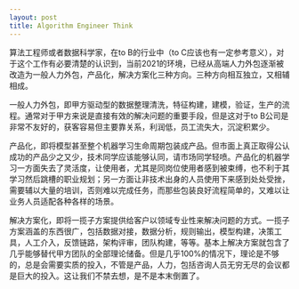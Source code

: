 ```yaml
---
layout: post
title: Algorithm Engineer Think
---
```

算法工程师或者数据科学家，在to B的行业中（to C应该也有一定参考意义），对于这个工作有必要清楚的认识到，当前2021的环境，已经从高端人力外包逐渐被改造为一般人力外包，产品化，解决方案化三种方向。三种方向相互独立，又相辅相成。

一般人力外包，即甲方驱动型的数据整理清洗，特征构建，建模，验证，生产的流程。通常对于甲方来说是直接有效的解决问题的重要手段，但是这对于to B公司是非常不友好的，获客容易但主要靠关系，利润低，员工流失大，沉淀积累少。

产品化，即将模型甚至整个机器学习生命周期包装成产品。但市面上真正取得公认成功的产品少之又少，技术同学应该能够认同，请市场同学轻喷。产品化的机器学习一方面失去了灵活度，让使用者，尤其是同岗位使用者感到被束缚，也不利于其学习然后跳槽的职业规划；另一方面让非技术出身的人员使用下来感到处处受挫，需要辅以大量的培训，否则难以完成任务，而那些包装良好流程简单的，又难以让业务人员适配各种各样的场景。

解决方案化，即将一揽子方案提供给客户以领域专业性来解决问题的方式。一揽子方案涵盖的东西很广，包括数据对接，数据分析，规则输出，模型构建，决策工具，人工介入，反馈链路，架构评审，团队构建，等等。基本上解决方案就包含了几乎能够替代甲方团队的全部理论储备。但是几乎100%的情况下，理论是不够的，总是会需要实质的投入，不管是产品，人力，包括咨询人员无穷无尽的会议都是巨大的投入。这让我们不禁去想，是不是本末倒置了。

